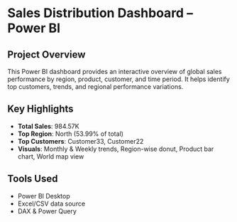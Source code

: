 #  Sales Distribution Dashboard – Power BI

##  Project Overview
This Power BI dashboard provides an interactive overview of global sales performance by region, product, customer, and time period. It helps identify top customers, trends, and regional performance variations.

##  Key Highlights
-  **Total Sales**: 984.57K
-  **Top Region**: North (53.99% of total)
-  **Top Customers**: Customer33, Customer22
-  **Visuals**: Monthly & Weekly trends, Region-wise donut, Product bar chart, World map view

##  Tools Used
- Power BI Desktop
- Excel/CSV data source
- DAX & Power Query


